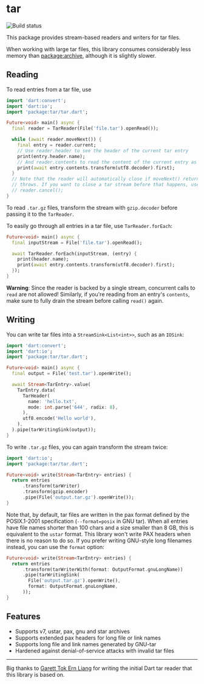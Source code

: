 # tar

![Build status](https://github.com/simolus3/tar/workflows/build/badge.svg)

This package provides stream-based readers and writers for tar files.

When working with large tar files, this library consumes considerably less memory
than [package:archive](https://pub.dev/packages/archive), although it is slightly slower.

## Reading

To read entries from a tar file, use

```dart
import 'dart:convert';
import 'dart:io';
import 'package:tar/tar.dart';

Future<void> main() async {
  final reader = TarReader(File('file.tar').openRead());

  while (await reader.moveNext()) {
    final entry = reader.current;
    // Use reader.header to see the header of the current tar entry
    print(entry.header.name);
    // And reader.contents to read the content of the current entry as a stream
    print(await entry.contents.transform(utf8.decoder).first);
  }
  // Note that the reader will automatically close if moveNext() returns false or
  // throws. If you want to close a tar stream before that happens, use
  // reader.cancel();
}
```

To read `.tar.gz` files, transform the stream with `gzip.decoder` before
passing it to the `TarReader`.

To easily go through all entries in a tar file, use `TarReader.forEach`:

```dart
Future<void> main() async {
  final inputStream = File('file.tar').openRead();

  await TarReader.forEach(inputStream, (entry) {
    print(header.name);
    print(await entry.contents.transform(utf8.decoder).first);
  });
}
```

__Warning__: Since the reader is backed by a single stream, concurrent calls to
`read` are not allowed! Similarly, if you're reading from an entry's `contents`,
make sure to fully drain the stream before calling `read()` again.

## Writing

You can write tar files into a `StreamSink<List<int>>`, such as an `IOSink`:

```dart
import 'dart:convert';
import 'dart:io';
import 'package:tar/tar.dart';

Future<void> main() async {
  final output = File('test.tar').openWrite();

  await Stream<TarEntry>.value(
    TarEntry.data(
      TarHeader(
        name: 'hello.txt',
        mode: int.parse('644', radix: 8),
      ),
      utf8.encode('Hello world'),
    ),
  ).pipe(tarWritingSink(output));
}
```

To write `.tar.gz` files, you can again transform the stream twice:

```dart
import 'dart:io';
import 'package:tar/tar.dart';

Future<void> write(Stream<TarEntry> entries) {
  return entries
      .transform(tarWriter)
      .transform(gzip.encoder)
      .pipe(File('output.tar.gz').openWrite());
}
```

Note that, by default, tar files are  written in the pax format defined by the
POSIX.1-2001 specification (`--format=posix` in GNU tar).
When all entries have file names shorter than 100 chars and a size smaller 
than 8 GB, this is equivalent to the `ustar` format. This library won't write
PAX headers when there is no reason to do so.
If you prefer writing GNU-style long filenames instead, you can use the
`format` option:

```dart
Future<void> write(Stream<TarEntry> entries) {
  return entries
      .transform(tarWriterWith(format: OutputFormat.gnuLongName))
      .pipe(tarWritingSink(
        File('output.tar.gz').openWrite(),
        format: OutputFormat.gnuLongName,
      ));
}
```

## Features

- Supports v7, ustar, pax, gnu and star archives
- Supports extended pax headers for long file or link names
- Supports long file and link names generated by GNU-tar
- Hardened against denial-of-service attacks with invalid tar files

-----

Big thanks to [Garett Tok Ern Liang](https://github.com/walnutdust) for writing the initial 
Dart tar reader that this library is based on.